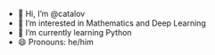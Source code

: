 - 👋 Hi, I’m @catalov
- 👀 I’m interested in Mathematics and Deep Learning
- 🌱 I’m currently learning Python
- 😄 Pronouns: he/him

<!---
catalov/catalov is a ✨ special ✨ repository because its `README.md` (this file) appears on your GitHub profile.
You can click the Preview link to take a look at your changes.
--->
